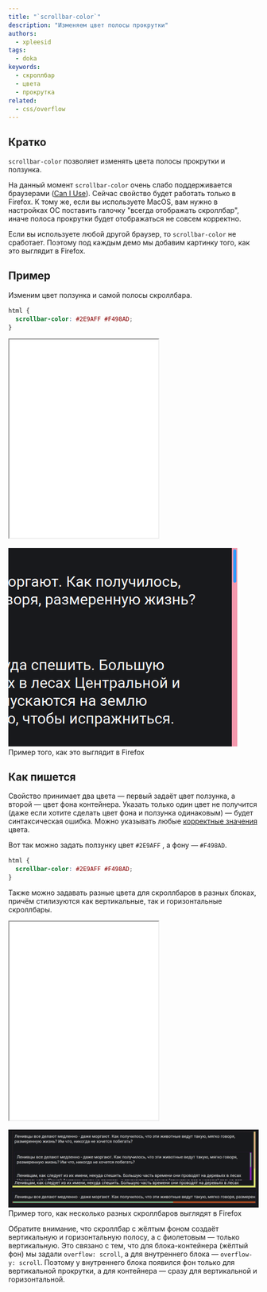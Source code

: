 ```yaml
---
title: "`scrollbar-color`"
description: "Изменяем цвет полосы прокрутки"
authors:
  - xpleesid
tags:
  - doka
keywords:
  - скроллбар
  - цвета
  - прокрутка
related:
  - css/overflow
---
```


## Кратко

`scrollbar-color` позволяет изменять цвета полосы прокрутки и ползунка.

<aside>

На данный момент `scrollbar-color` очень слабо поддерживается браузерами ([Can I Use](https://caniuse.com/mdn-css_properties_scrollbar-color)). Сейчас свойство будет работать только в Firefox. К тому же, если вы используете MacOS, вам нужно в настройках ОС поставить галочку "всегда отображать скроллбар", иначе полоса прокрутки будет отображаться не совсем корректно.

Если вы используете любой другой браузер, то `scrollbar-color` не сработает. Поэтому под каждым демо мы добавим картинку того, как это выглядит в Firefox.

</aside>

## Пример

Изменим цвет ползунка и самой полосы скроллбара.

```css
html {
  scrollbar-color: #2E9AFF #F498AD;
}
```

<iframe title="Пример с несколькими разными скроллбарами" src="demos/basic/" height="400"></iframe>

![Пример с несколькими разными скроллбарами](images/basic.png)
Пример того, как это выглядит в Firefox

## Как пишется

Свойство принимает два цвета — первый задаёт цвет ползунка, а второй — цвет фона контейнера. Указать только один цвет не получится (даже если хотите сделать цвет фона и ползунка одинаковым) — будет синтаксическая ошибка. Можно указывать любые [корректные значения](/css/color/#kak-pishetsya) цвета.

Вот так можно задать ползунку цвет `#2E9AFF` , а фону — `#F498AD`.

```css
html {
  scrollbar-color: #2E9AFF #F498AD;
}
```

Также можно задавать разные цвета для скроллбаров в разных блоках, причём стилизуются как вертикальные, так и горизонтальные скроллбары.

<iframe title="Базовый пример" src="demos/multiple/" height="400"></iframe>

![Несколько разных скроллбаров](images/multiple.png)
Пример того, как несколько разных скроллбаров выглядят в Firefox

Обратите внимание, что скроллбар с жёлтым фоном создаёт вертикальную и горизонтальную полосу, а с фиолетовым — только вертикальную. Это связано с тем, что для блока-контейнера (жёлтый фон) мы задали `overflow: scroll`, а для внутреннего блока — `overflow-y: scroll`. Поэтому у внутреннего блока появился фон только для вертикальной прокрутки, а для контейнера — сразу для вертикальной и горизонтальной.
